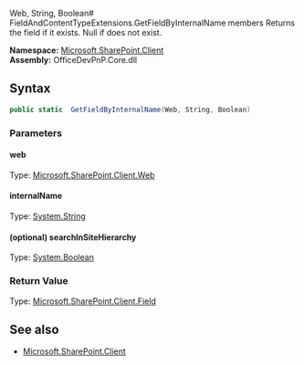 Web, String, Boolean# FieldAndContentTypeExtensions.GetFieldByInternalName members
Returns the field if it exists. Null if does not exist.  

**Namespace:** [Microsoft.SharePoint.Client](Microsoft.SharePoint.Client.md)  
**Assembly:** OfficeDevPnP.Core.dll  
## Syntax
```C#
public static  GetFieldByInternalName(Web, String, Boolean)
```
### Parameters
#### web
Type: [Microsoft.SharePoint.Client.Web](Microsoft.SharePoint.Client.Web.md) 
#### 
#### internalName
Type: [System.String](System.String.md) 
#### 
#### (optional) searchInSiteHierarchy
Type: [System.Boolean](System.Boolean.md) 
#### 
### Return Value
Type: [Microsoft.SharePoint.Client.Field](Microsoft.SharePoint.Client.Field.md)
## See also
- [Microsoft.SharePoint.Client](Microsoft.SharePoint.Client.md)
